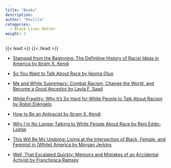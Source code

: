 ```yaml
---
title: "Books"
description: 
author: "Revilla"
categories:
  - Black Lives Matter
weight: 2
---
```


{{< lead >}}
{{< /lead >}}


* [Stamped from the Beginning: The Definitive History of Racist Ideas in America
by Ibram X. Kendi](https://www.goodreads.com/book/show/25898216-stamped-from-the-beginning)<br>

* [So You Want to Talk About Race
by Ijeoma Oluo](https://www.goodreads.com/book/show/35099718-so-you-want-to-talk-about-race)<br>

* [Me and White Supremacy: Combat Racism, Change the World, and Become a Good Ancestor by Layla F. Saad](https://www.goodreads.com/book/show/46002342-me-and-white-supremacy)<br>

* [White Fragility: Why It’s So Hard for White People to Talk About Racism
by Robin DiAngelo](https://www.goodreads.com/book/show/43708708-white-fragility)<br>

* [How to Be an Antiracist
by Ibram X. Kendi](https://www.goodreads.com/book/show/40265832-how-to-be-an-antiracist)<br>

* [Why I'm No Longer Talking to White People About Race
by Reni Eddo-Lodge](https://www.goodreads.com/book/show/33606119-why-i-m-no-longer-talking-to-white-people-about-race)<br>

* [This Will Be My Undoing: Living at the Intersection of Black, Female, and Feminist in (White) America
by Morgan Jerkins](https://www.goodreads.com/book/show/35069544-this-will-be-my-undoing)<br>

* [Well, That Escalated Quickly: Memoirs and Mistakes of an Accidental Activist
by Franchesca Ramsey](https://www.goodreads.com/book/show/40603370-well-that-escalated-quickly)<br>